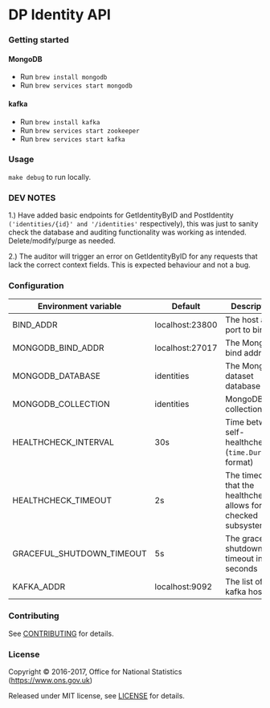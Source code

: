 DP Identity API
==============

### Getting started

#### MongoDB
* Run ```brew install mongodb```
* Run ```brew services start mongodb```

#### kafka
* Run ```brew install kafka```
* Run ```brew services start zookeeper```
* Run ```brew services start kafka```

### Usage

`make debug` to run locally.

### DEV NOTES

1.) Have added basic endpoints for GetIdentityByID and PostIdentity `('identities/{id}' and '/identities'` respectively), this was just to sanity check the database and auditing
functionality was working as intended. Delete/modify/purge as needed.

2.) The auditor will trigger an error on GetIdentityByID for any requests that lack the correct context fields. This is expected behaviour and not a bug.

### Configuration

| Environment variable        | Default                                   | Description
| --------------------------- | ----------------------------------------- | -----------
| BIND_ADDR                   | localhost:23800                           | The host and port to bind to
| MONGODB_BIND_ADDR           | localhost:27017                           | The MongoDB bind address
| MONGODB_DATABASE            | identities                                | The MongoDB dataset database
| MONGODB_COLLECTION          | identities                                | MongoDB collection
| HEALTHCHECK_INTERVAL        | 30s                                       | Time between self-healthchecks (`time.Duration` format)
| HEALTHCHECK_TIMEOUT         | 2s                                        | The timeout that the healthcheck allows for checked subsystems
| GRACEFUL_SHUTDOWN_TIMEOUT   | 5s                                        | The graceful shutdown timeout in seconds
| KAFKA_ADDR                  | localhost:9092                            | The list of kafka hosts

### Contributing

See [CONTRIBUTING](CONTRIBUTING.md) for details.

### License

Copyright © 2016-2017, Office for National Statistics (https://www.ons.gov.uk)

Released under MIT license, see [LICENSE](LICENSE.md) for details.
